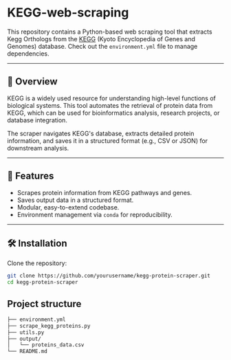 # KEGG-web-scraping

This repository contains a Python-based web scraping tool that extracts Kegg Orthologs from the [KEGG](https://www.kegg.jp/) (Kyoto Encyclopedia of Genes and Genomes) database. Check out the `environment.yml` file to manage dependencies.

---

## 📖 Overview

KEGG is a widely used resource for understanding high-level functions of biological systems. This tool automates the retrieval of protein data from KEGG, which can be used for bioinformatics analysis, research projects, or database integration.

The scraper navigates KEGG's database, extracts detailed protein information, and saves it in a structured format (e.g., CSV or JSON) for downstream analysis.

---

## 🚀 Features

- Scrapes protein information from KEGG pathways and genes.
- Saves output data in a structured format.
- Modular, easy-to-extend codebase.
- Environment management via `conda` for reproducibility.

---

## 🛠️ Installation

Clone the repository:


```bash
git clone https://github.com/yourusername/kegg-protein-scraper.git
cd kegg-protein-scraper
```

## Project structure

```bash
├── environment.yml
├── scrape_kegg_proteins.py
├── utils.py
├── output/
│   └── proteins_data.csv
└── README.md
```
